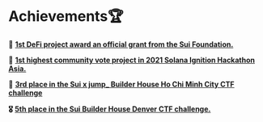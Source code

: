 # Achievements🏆

**🥇** [**1st DeFi project award an official grant from the Sui Foundation.**](https://sui.io/resources-sui/sui-foundation-round-1-awardees/)

**🥇** [**1st highest community vote project in 2021 Solana Ignition Hackathon Asia.**](https://dorahacks.io/grant/solana-2/top)

**🥉** [**3rd place in the Sui x jump\_ Builder House Ho Chi Minh City CTF challenge**](https://suictf.movebit.xyz/scoreboard)

**🎖️** [**5th place in the Sui Builder House Denver CTF challenge.**](https://suitf.osec.io/scores)